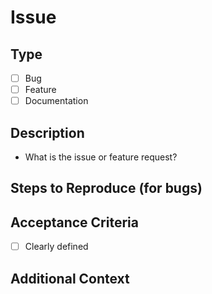# Issue

## Type

- [ ] Bug
- [ ] Feature
- [ ] Documentation

## Description

- What is the issue or feature request?

## Steps to Reproduce (for bugs)

## Acceptance Criteria

- [ ] Clearly defined

## Additional Context
